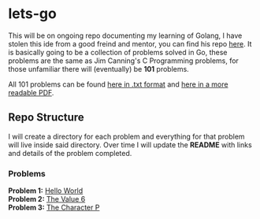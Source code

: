 # lets-go

This will be on ongoing repo documenting my learning of Golang, I have stolen this ide from a good freind and mentor, you can find his repo [here](https://github.com/Xercoy/Go_101). It is basically going to be a collection of problems solved in Go, these problems are the same as Jim Canning's C Programming problems, for those unfamiliar there will (eventually) be **101** problems.

All 101 problems can be found [here in .txt format](https://github.com/shan5742/lets-go/blob/master/101.txt) and [here in a more readable PDF](https://github.com/shan5742/lets-go/blob/master/101.pdf).

## Repo Structure

I will create a directory for each problem and everything for that problem will live inside said directory. Over time I will update the **README** with links and details of the problem completed.

### Problems

**Problem 1:** [Hello World](https://github.com/shan5742/lets-go/tree/master/01_HelloWorld)<br/>
**Problem 2:** [The Value 6](https://github.com/shan5742/lets-go/tree/master/02_Value6)<br/>
**Problem 3:** [The Character P](https://github.com/shan5742/lets-go/tree/master/03_CharacterP)<br/>
